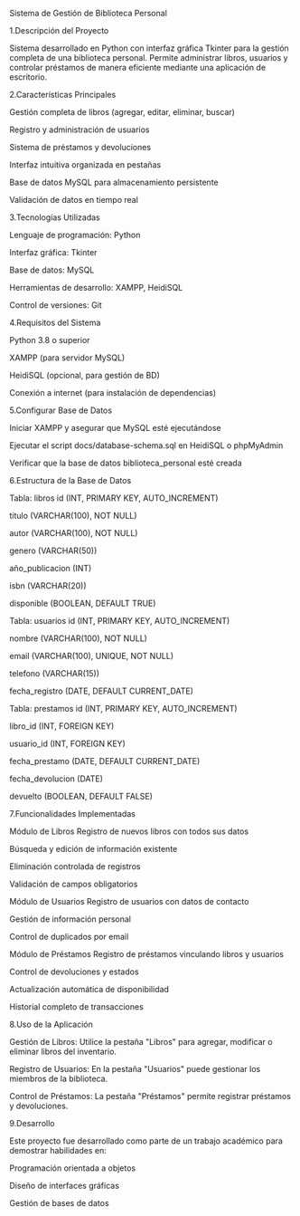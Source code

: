 Sistema de Gestión de Biblioteca Personal

1.Descripción del Proyecto

Sistema desarrollado en Python con interfaz gráfica Tkinter para la gestión completa de una biblioteca personal. Permite administrar libros, usuarios y controlar préstamos de manera eficiente mediante una aplicación de escritorio.

2.Características Principales

Gestión completa de libros (agregar, editar, eliminar, buscar)

Registro y administración de usuarios

Sistema de préstamos y devoluciones

Interfaz intuitiva organizada en pestañas

Base de datos MySQL para almacenamiento persistente

Validación de datos en tiempo real

3.Tecnologías Utilizadas

Lenguaje de programación: Python

Interfaz gráfica: Tkinter

Base de datos: MySQL

Herramientas de desarrollo: XAMPP, HeidiSQL

Control de versiones: Git

4.Requisitos del Sistema

Python 3.8 o superior

XAMPP (para servidor MySQL)

HeidiSQL (opcional, para gestión de BD)

Conexión a internet (para instalación de dependencias)

5.Configurar Base de Datos

Iniciar XAMPP y asegurar que MySQL esté ejecutándose

Ejecutar el script docs/database-schema.sql en HeidiSQL o phpMyAdmin

Verificar que la base de datos biblioteca_personal esté creada

6.Estructura de la Base de Datos

Tabla: libros
id (INT, PRIMARY KEY, AUTO_INCREMENT)

titulo (VARCHAR(100), NOT NULL)

autor (VARCHAR(100), NOT NULL)

genero (VARCHAR(50))

año_publicacion (INT)

isbn (VARCHAR(20))

disponible (BOOLEAN, DEFAULT TRUE)

Tabla: usuarios
id (INT, PRIMARY KEY, AUTO_INCREMENT)

nombre (VARCHAR(100), NOT NULL)

email (VARCHAR(100), UNIQUE, NOT NULL)

telefono (VARCHAR(15))

fecha_registro (DATE, DEFAULT CURRENT_DATE)

Tabla: prestamos
id (INT, PRIMARY KEY, AUTO_INCREMENT)

libro_id (INT, FOREIGN KEY)

usuario_id (INT, FOREIGN KEY)

fecha_prestamo (DATE, DEFAULT CURRENT_DATE)

fecha_devolucion (DATE)

devuelto (BOOLEAN, DEFAULT FALSE)

7.Funcionalidades Implementadas

Módulo de Libros
Registro de nuevos libros con todos sus datos

Búsqueda y edición de información existente

Eliminación controlada de registros

Validación de campos obligatorios

Módulo de Usuarios
Registro de usuarios con datos de contacto

Gestión de información personal

Control de duplicados por email

Módulo de Préstamos
Registro de préstamos vinculando libros y usuarios

Control de devoluciones y estados

Actualización automática de disponibilidad

Historial completo de transacciones

8.Uso de la Aplicación

Gestión de Libros: Utilice la pestaña "Libros" para agregar, modificar o eliminar libros del inventario.

Registro de Usuarios: En la pestaña "Usuarios" puede gestionar los miembros de la biblioteca.

Control de Préstamos: La pestaña "Préstamos" permite registrar préstamos y devoluciones.

9.Desarrollo

Este proyecto fue desarrollado como parte de un trabajo académico para demostrar habilidades en:

Programación orientada a objetos

Diseño de interfaces gráficas

Gestión de bases de datos 
